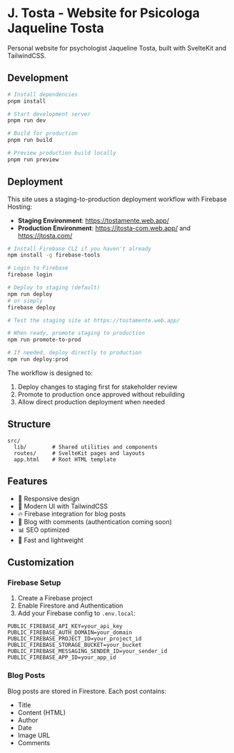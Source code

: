 # J. Tosta - Website for Psicologa Jaqueline Tosta

Personal website for psychologist Jaqueline Tosta, built with SvelteKit and TailwindCSS.

## Development

```bash
# Install dependencies
pnpm install

# Start development server
pnpm run dev

# Build for production
pnpm run build

# Preview production build locally
pnpm run preview
```

## Deployment

This site uses a staging-to-production deployment workflow with Firebase Hosting:

- **Staging Environment**: https://tostamente.web.app/
- **Production Environment**: https://jtosta-com.web.app/ and https://jtosta.com/

```bash
# Install Firebase CLI if you haven't already
npm install -g firebase-tools

# Login to Firebase
firebase login

# Deploy to staging (default)
npm run deploy
# or simply
firebase deploy

# Test the staging site at https://tostamente.web.app/

# When ready, promote staging to production
npm run promote-to-prod

# If needed, deploy directly to production
npm run deploy:prod
```

The workflow is designed to:
1. Deploy changes to staging first for stakeholder review
2. Promote to production once approved without rebuilding
3. Allow direct production deployment when needed

## Structure

```
src/
  lib/        # Shared utilities and components
  routes/     # SvelteKit pages and layouts
  app.html    # Root HTML template
```

## Features

- 📱 Responsive design
- 🎨 Modern UI with TailwindCSS
- 🔥 Firebase integration for blog posts
- 📝 Blog with comments (authentication coming soon)
- 📊 SEO optimized
- 🚀 Fast and lightweight

## Customization

### Firebase Setup

1. Create a Firebase project
2. Enable Firestore and Authentication
3. Add your Firebase config to `.env.local`:

```env
PUBLIC_FIREBASE_API_KEY=your_api_key
PUBLIC_FIREBASE_AUTH_DOMAIN=your_domain
PUBLIC_FIREBASE_PROJECT_ID=your_project_id
PUBLIC_FIREBASE_STORAGE_BUCKET=your_bucket
PUBLIC_FIREBASE_MESSAGING_SENDER_ID=your_sender_id
PUBLIC_FIREBASE_APP_ID=your_app_id
```

### Blog Posts

Blog posts are stored in Firestore. Each post contains:

- Title
- Content (HTML)
- Author
- Date
- Image URL
- Comments
